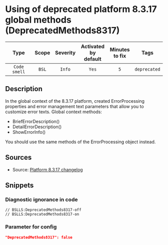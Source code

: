 # Using of deprecated platform 8.3.17 global methods (DeprecatedMethods8317)

 |     Type     | Scope | Severity | Activated<br>by default | Minutes<br>to fix |     Tags     |
 |:------------:|:-----:|:--------:|:-----------------------------:|:-----------------------:|:------------:|
 | `Code smell` | `BSL` |  `Info`  |             `Yes`             |           `5`           | `deprecated` | 

<!-- Блоки выше заполняются автоматически, не трогать -->
## Description
<!-- Описание диагностики заполняется вручную. Необходимо понятным языком описать смысл и схему работу -->
In the global context of the 8.3.17 platform, created ErrorProcessing properties and error management text parameters that allow you to customize error texts. Global context methods:
* BriefErrorDescription()
* DetailErrorDescription()
* ShowErrorInfo()

You should use the same methods of the ErrorProcessing object instead.
## Sources
<!-- Необходимо указывать ссылки на все источники, из которых почерпнута информация для создания диагностики -->

* Source: [Platform 8.3.17 changelog](https://dl03.1c.ru/content/Platform/8_3_17_1386/1cv8upd_8_3_17_1386.htm#27f2dc70-f0cf-11e9-8371-0050569f678a)

## Snippets

<!-- Блоки ниже заполняются автоматически, не трогать -->
### Diagnostic ignorance in code

```bsl
// BSLLS:DeprecatedMethods8317-off
// BSLLS:DeprecatedMethods8317-on
```

### Parameter for config

```json
"DeprecatedMethods8317": false
```
